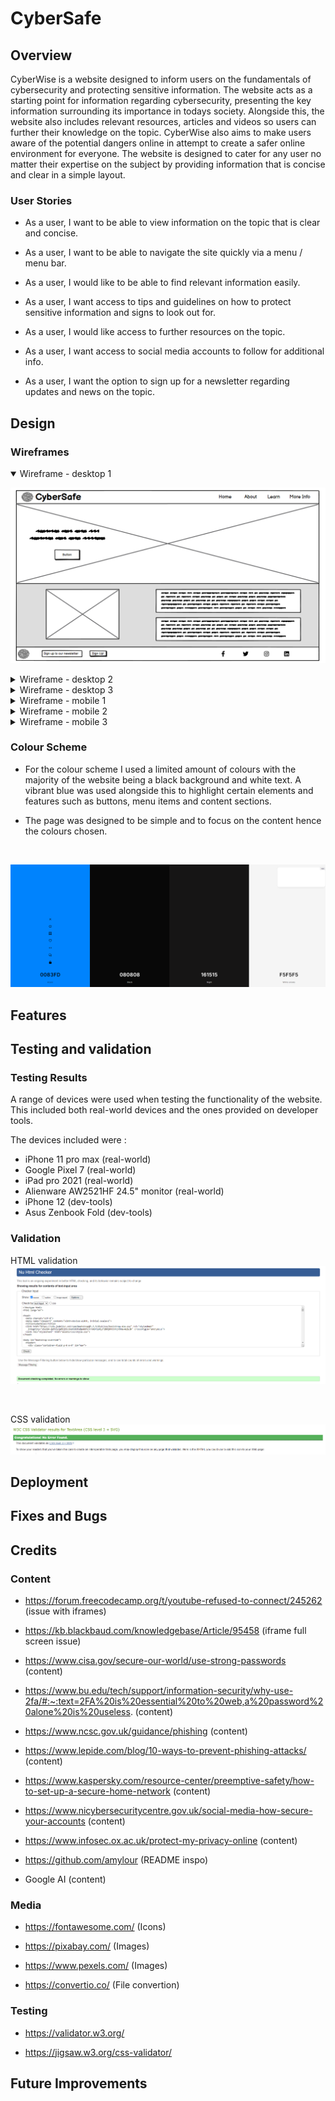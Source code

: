 # CyberSafe

## Overview
CyberWise is a website designed to inform users on the fundamentals of cybersecurity and  protecting sensitive information. The website acts as a starting point for information regarding cybersecurity, presenting the key information surrounding its importance in todays society. Alongside this, the website also includes relevant resources, articles and videos so users can further their knowledge on the topic. CyberWise also aims to make users aware of the potential dangers online in attempt to create a safer online environment for everyone. The website is designed to cater for any user no matter their expertise on the subject by providing information that is concise and clear in a simple layout.

### User Stories

- As a user, I want to be able to view information on the topic that is clear and concise.

- As a user, I want to be able to navigate the site quickly via a menu / menu bar.

- As a user, I would like to be able to find relevant information easily.

- As a user, I want access to tips and guidelines on how to protect sensitive information and signs to look out for.

- As a user, I would like access to further resources on the topic.

- As a user, I want access to social media accounts to follow for additional info.

- As a user, I want the option to sign up for a newsletter regarding updates and news on the topic.

## Design

### Wireframes
<details open>
<summary>Wireframe - desktop 1</summary>

![desktop 1](docs/assets/Desktop-wireframe-1.PNG)
</details>

<details>
<summary>Wireframe - desktop 2</summary>

![desktop 2](docs/assets/Desktop-wireframe-2.PNG)
</details>

<details>
<summary>Wireframe - desktop 3</summary>

![desktop 3](docs/assets/Desktop-wireframe-3.PNG)
</details>

<details>
<summary>Wireframe - mobile 1</summary>

![mobile 1](docs/assets/Mobile-wireframe-1.PNG)
</details>

<details>
<summary>Wireframe - mobile 2</summary>

![mobile 2](docs/assets/Mobile-wireframe-2.PNG)
</details>

<details>
<summary>Wireframe - mobile 3</summary>

![mobile 3](docs/assets/Mobile-wireframe-3.PNG)
</details>

### Colour Scheme
- For the colour scheme I used a limited amount of colours with the majority of the website being a black background and white text. A vibrant blue was used alongside this to highlight certain elements and features such as buttons, menu items and content sections. 

- The page was designed to be simple and to focus on the content hence the colours chosen.

 <br />

![Screenshot of colour palette](docs/assets/Colour-palette.PNG)

## Features


## Testing and validation

### Testing Results
A range of devices were used when testing the functionality of the website. This included both real-world devices and the ones provided on developer tools.

The devices included were :

- iPhone 11 pro max (real-world)
- Google Pixel 7 (real-world)
- iPad pro 2021 (real-world)
- Alienware AW2521HF 24.5" monitor (real-world)
- iPhone 12 (dev-tools)
- Asus Zenbook Fold (dev-tools)

### Validation
HTML validation
![Screenshot of html validation](docs/assets/html-validation-cyberwise.PNG)

</br>

CSS validation
![Screenshot of css validation](docs/assets/css-validation-cyberwise.PNG)

## Deployment

## Fixes and Bugs

## Credits

### Content
- https://forum.freecodecamp.org/t/youtube-refused-to-connect/245262 (issue with iframes)

- https://kb.blackbaud.com/knowledgebase/Article/95458 (iframe full screen issue)

- https://www.cisa.gov/secure-our-world/use-strong-passwords (content)

- https://www.bu.edu/tech/support/information-security/why-use-2fa/#:~:text=2FA%20is%20essential%20to%20web,a%20password%20alone%20is%20useless. (content)

- https://www.ncsc.gov.uk/guidance/phishing (content)

- https://www.lepide.com/blog/10-ways-to-prevent-phishing-attacks/ (content)

- https://www.kaspersky.com/resource-center/preemptive-safety/how-to-set-up-a-secure-home-network (content)

- https://www.nicybersecuritycentre.gov.uk/social-media-how-secure-your-accounts (content)

- https://www.infosec.ox.ac.uk/protect-my-privacy-online (content)

- https://github.com/amylour (README inspo)

- Google AI (content)

### Media

- https://fontawesome.com/ (Icons)

- https://pixabay.com/ (Images)

- https://www.pexels.com/ (Images)

- https://convertio.co/ (File convertion)

### Testing
- https://validator.w3.org/

- https://jigsaw.w3.org/css-validator/



## Future Improvements